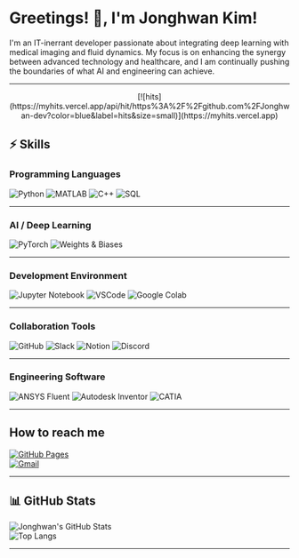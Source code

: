 # Greetings! 👋, I'm Jonghwan Kim!


I'm an IT-inerrant developer passionate about integrating deep learning with medical imaging and fluid dynamics. My focus is on enhancing the synergy between advanced technology and healthcare, and I am continually pushing the boundaries of what AI and engineering can achieve.

---  

  <div align=center>  
  [![hits](https://myhits.vercel.app/api/hit/https%3A%2F%2Fgithub.com%2FJonghwan-dev?color=blue&label=hits&size=small)](https://myhits.vercel.app) 
  </div>  
  
## ⚡ Skills

### Programming Languages  
![Python](https://img.shields.io/badge/-Python-3776AB?logo=python&logoColor=white&style=flat)
![MATLAB](https://img.shields.io/badge/-MATLAB-0076A8?logo=matlab&logoColor=white&style=flat)
![C++](https://img.shields.io/badge/-C++-00599C?logo=cplusplus&logoColor=white&style=flat)
![SQL](https://img.shields.io/badge/-SQL-4479A1?logo=mysql&logoColor=white&style=flat)

---  

### AI / Deep Learning  
![PyTorch](https://img.shields.io/badge/-PyTorch-EE4C2C?logo=pytorch&logoColor=white&style=flat)
![Weights & Biases](https://img.shields.io/badge/-W%26B-FFBE00?logo=weightsandbiases&logoColor=white&style=flat)

---  

### Development Environment
![Jupyter Notebook](https://img.shields.io/badge/-Jupyter%20Notebook-F37626?logo=jupyter&logoColor=white&style=flat)
![VSCode](https://img.shields.io/badge/-VSCode-007ACC?logo=visualstudiocode&logoColor=white&style=flat)
![Google Colab](https://img.shields.io/badge/-Colab-F9AB00?logo=googlecolab&logoColor=white&style=flat)

--- 

### Collaboration Tools  
![GitHub](https://img.shields.io/badge/-GitHub-181717?logo=github&logoColor=white&style=flat)
![Slack](https://img.shields.io/badge/-Slack-4A154B?logo=slack&logoColor=white&style=flat)
![Notion](https://img.shields.io/badge/-Notion-000000?logo=notion&logoColor=white&style=flat)
![Discord](https://img.shields.io/badge/-Discord-5865F2?logo=discord&logoColor=white&style=flat)

---  

### Engineering Software
![ANSYS Fluent](https://img.shields.io/badge/-ANSYS%20Fluent-FF0000?logo=ansys&logoColor=white&style=flat)
![Autodesk Inventor](https://img.shields.io/badge/-Autodesk%20Inventor-0696D7?logo=autodesk&logoColor=white&style=flat)
![CATIA](https://img.shields.io/badge/-CATIA-052558?logo=dassaultsystemes&logoColor=white&style=flat)

---  

## How to reach me  
[![GitHub Pages](https://img.shields.io/badge/Blog-GitHub%20Pages-blue?logo=githubpages&logoColor=white&style=flat)](https://jonghwan-dev.github.io/)  
[![Gmail](https://img.shields.io/badge/Gmail-D14836?logo=gmail&logoColor=white&style=flat)](mailto:kjh00012120@gmail.com)  

---

## 📊 GitHub Stats  
![Jonghwan's GitHub Stats](https://github-readme-stats.vercel.app/api?username=Jonghwan-dev&show_icons=true&theme=radical&count_private=true)  
![Top Langs](https://github-readme-stats.vercel.app/api/top-langs/?username=Jonghwan-dev&layout=compact&theme=radical&langs_count=8)  

---
